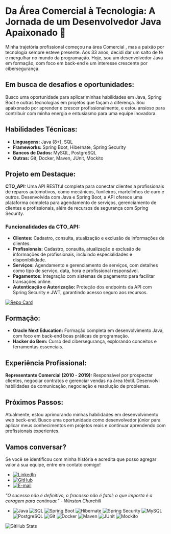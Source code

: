 # Da Área Comercial à Tecnologia: A Jornada de um Desenvolvedor Java Apaixonado 🚀

Minha trajetória profissional começou na área Comercial , mas a paixão por tecnologia sempre esteve presente. Aos 33 anos, decidi dar um salto de fé e mergulhar no mundo da programação. Hoje, sou um desenvolvedor Java em formação, com foco em back-end e um interesse crescente por cibersegurança.

## Em busca de desafios e oportunidades:

Busco uma oportunidade para aplicar minhas habilidades em Java, Spring Boot e outras tecnologias em projetos que façam a diferença. Sou apaixonado por aprender e crescer profissionalmente, e estou ansioso para contribuir com minha energia e entusiasmo para uma equipe inovadora.

## Habilidades Técnicas:

- **Linguagens:** Java (8+), SQL
- **Frameworks:** Spring Boot, Hibernate, Spring Security
- **Bancos de Dados:** MySQL, PostgreSQL
- **Outras:** Git, Docker, Maven, JUnit, Mockito

## Projeto em Destaque:

**CTO_API:** Uma API RESTful completa para conectar clientes a profissionais de reparos automotivos, como mecânicos, funileiros, martelinhos de ouro e outros. Desenvolvida com Java e Spring Boot, a API oferece uma plataforma completa para agendamento de serviços, gerenciamento de clientes e profissionais, além de recursos de segurança com Spring Security.

### Funcionalidades da CTO_API:

- **Clientes:** Cadastro, consulta, atualização e exclusão de informações de clientes.
- **Profissionais:** Cadastro, consulta, atualização e exclusão de informações de profissionais, incluindo especialidades e disponibilidade.
- **Serviços:** Agendamento e gerenciamento de serviços, com detalhes como tipo de serviço, data, hora e profissional responsável.
- **Pagamentos:** Integração com sistemas de pagamento para facilitar transações online.
- **Autenticação e Autorização:** Proteção dos endpoints da API com Spring Security e JWT, garantindo acesso seguro aos recursos.

[![Repo Card](https://github-readme-stats.vercel.app/api/pin/?username=alexandreDinis&repo=CTO_API&bg_color=000&border_color=30A3DC&show_icons=true&icon_color=30A3DC&title_color=E94D5F&text_color=FFF)](https://github.com/alexandreDinis/CTO_API)

## Formação:

- **Oracle Next Education:** Formação completa em desenvolvimento Java, com foco em back-end boas práticas de programação.
- **Hacker do Bem:** Curso ded cibersegurança, explorando conceitos e ferramentas essenciais.

## Experiência Profissional:

**Representante Comercial (2010 - 2019):** Responsável por prospectar clientes, negociar contratos e gerenciar vendas na área têxtil. Desenvolvi habilidades de comunicação, negociação e resolução de problemas.

## Próximos Passos:

Atualmente, estou aprimorando minhas habilidades em desenvolvimento web beck-end. Busco uma oportunidade como desenvolvedor júnior para aplicar meus conhecimentos em projetos reais e continuar aprendendo com profissionais experientes.

## Vamos conversar?

Se você se identificou com minha história e acredita que posso agregar valor à sua equipe, entre em contato comigo!


- [![LinkedIn](https://img.shields.io/badge/LinkedIn-0077B5?style=for-the-badge&logo=linkedin&logoColor=white)](https://www.linkedin.com/in/alexandredinis/)
- [![GitHub](https://img.shields.io/badge/GitHub-181717?style=for-the-badge&logo=github&logoColor=white)](https://github.com/alexandreDinis)
- [![E-mail](https://img.shields.io/badge/Email-D14836?style=for-the-badge&logo=gmail&logoColor=white)](mailto:dinisde@gmail.com)


_"O sucesso não é definitivo, o fracasso não é fatal: o que importa é a coragem para continuar." - Winston Churchill_

- ![Java](https://img.shields.io/badge/Java-007396?style=for-the-badge&logo=java&logoColor=white) ![SQL](https://img.shields.io/badge/SQL-336791?style=for-the-badge&logo=postgresql&logoColor=white) ![Spring Boot](https://img.shields.io/badge/Spring%20Boot-6DB33F?style=for-the-badge&logo=spring-boot&logoColor=white) ![Hibernate](https://img.shields.io/badge/Hibernate-59666C?style=for-the-badge&logo=hibernate&logoColor=white) ![Spring Security](https://img.shields.io/badge/Spring%20Security-6DB33F?style=for-the-badge&logo=spring-security&logoColor=white) ![MySQL](https://img.shields.io/badge/MySQL-4479A1?style=for-the-badge&logo=mysql&logoColor=white) ![PostgreSQL](https://img.shields.io/badge/PostgreSQL-336791?style=for-the-badge&logo=postgresql&logoColor=white) ![Git](https://img.shields.io/badge/Git-F05032?style=for-the-badge&logo=git&logoColor=white) ![Docker](https://img.shields.io/badge/Docker-2496ED?style=for-the-badge&logo=docker&logoColor=white) ![Maven](https://img.shields.io/badge/Maven-C71A36?style=for-the-badge&logo=apache-maven&logoColor=white) ![JUnit](https://img.shields.io/badge/JUnit-25A162?style=for-the-badge&logo=junit5&logoColor=white) ![Mockito](https://img.shields.io/badge/Mockito-25A162?style=for-the-badge&logo=mockito&logoColor=white)



![GitHub Stats](https://github-readme-stats.vercel.app/api?username=alexandreDinis&theme=transparent&bg_color=000&border_color=30A3DC&show_icons=true&icon_color=30A3DC&title_color=E94D5F&text_color=FFF)


